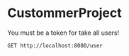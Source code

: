 # CustommerProject

You must be a token for take all users!

```http
GET http://localhost:8080/user 
```
